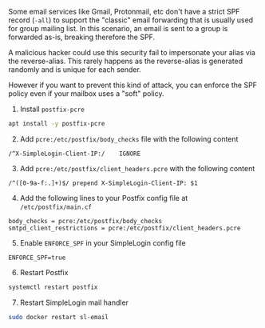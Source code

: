 Some email services like Gmail, Protonmail, etc don't have a strict SPF record (`-all`) to support the "classic" email forwarding 
that is usually used for group mailing list. In this scenario, an email is sent to a group is forwarded as-is, 
breaking therefore the SPF.

A malicious hacker could use this security fail to impersonate your alias via the reverse-alias. This rarely happens
as the reverse-alias is generated randomly and is unique for each sender.
 
However if you want to prevent this kind of attack, you can enforce the SPF policy even if your mailbox uses a "soft" policy.

1) Install `postfix-pcre`

```bash
apt install -y postfix-pcre
``` 
 
2) Add `pcre:/etc/postfix/body_checks` file with the following content

```
/^X-SimpleLogin-Client-IP:/    IGNORE
```

3) Add `pcre:/etc/postfix/client_headers.pcre` with the following content

```
/^([0-9a-f:.]+)$/ prepend X-SimpleLogin-Client-IP: $1
```

4) Add the following lines to your Postfix config file at `/etc/postfix/main.cf`

```
body_checks = pcre:/etc/postfix/body_checks
smtpd_client_restrictions = pcre:/etc/postfix/client_headers.pcre
```

5) Enable `ENFORCE_SPF` in your SimpleLogin config file

```
ENFORCE_SPF=true
```

6) Restart Postfix

```bash
systemctl restart postfix
```

7) Restart SimpleLogin mail handler

```bash
sudo docker restart sl-email
```
